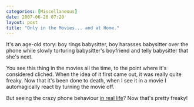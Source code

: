 ```yaml
---
categories: [Miscellaneous]
date: 2007-06-26 07:20
layout: post
title: "Only in the Movies... and at Home."
---
```

It's an age-old story: boy rings babysitter, boy harasses babysitter over the phone while slowly torturing babysitter's boyfriend and telly babysitter that she's next.

You see this thing in the movies all the time, to the point where it's considered cliched. When the idea of it first came out, it was really quite freaky. Now that it's been done to death, when I see it in a movie I automagically react by turning the movie off.

But seeing the crazy phone behaviour <a href="http://www.engadget.com/posts/stalker-remotely-controls-family-cellphones-even-when-theyre-o/" title="Stalker remotely controls family cellphones, even when theyre off - Engadget">in real life</a>? Now that's pretty freaky!
